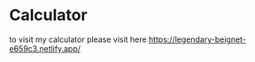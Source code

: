 # Calculator
to visit my calculator please visit here https://legendary-beignet-e659c3.netlify.app/

